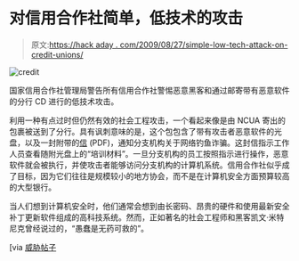 # 对信用合作社简单，低技术的攻击

> 原文:[https://hack aday . com/2009/08/27/simple-low-tech-attack-on-credit-unions/](https://hackaday.com/2009/08/27/simple-low-tech-attack-on-credit-unions/)

![credit](../Images/c5fd1eaa52b736cd04299de7c317e043.png "credit")

国家信用合作社管理局警告所有信用合作社警惕恶意黑客和通过邮寄带有恶意软件的分行 CD 进行的低技术攻击。

利用一种有点过时但仍然有效的社会工程攻击，一个看起来像是由 NCUA 寄出的包裹被送到了分行。具有讽刺意味的是，这个包包含了带有攻击者恶意软件的光盘，以及一封附带的[信](http://www.ncua.gov/news/press_releases/2009/FraudulentNCUALettertoCreditUnions.pdf) (PDF)，通知分支机构关于网络钓鱼诈骗。这封信指示工作人员查看随附光盘上的“培训材料”。一旦分支机构的员工按照指示进行操作，恶意软件就会被执行，并使攻击者能够访问分支机构的计算机系统。信用合作社似乎成了目标，因为它们往往是规模较小的地方协会，而不是在计算机安全方面预算较高的大型银行。

当人们想到计算机安全时，他们通常会想到由长密码、昂贵的硬件和使用最新安全补丁更新软件组成的高科技系统。然而，正如著名的社会工程师和黑客凯文·米特尼克曾经说过的，“愚蠢是无药可救的”。

[via [威胁帖子](http://threatpost.com/blogs/attackers-sending-malware-infected-cds-credit-unions-127)